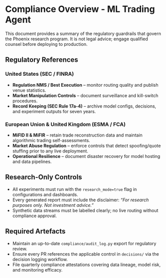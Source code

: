 # Compliance Overview - ML Trading Agent

This document provides a summary of the regulatory guardrails that govern the Phoenix research program. It is not legal advice; engage qualified counsel before deploying to production.

## Regulatory References

### United States (SEC / FINRA)
- **Regulation NMS / Best Execution** – monitor routing quality and publish venue statistics.
- **Market Manipulation Controls** – document surveillance and kill-switch procedures.
- **Record Keeping (SEC Rule 17a-4)** – archive model configs, decisions, and experiment outputs for seven years.

### European Union & United Kingdom (ESMA / FCA)
- **MiFID II & MiFIR** – retain trade reconstruction data and maintain algorithmic trading self-assessments.
- **Market Abuse Regulation** – enforce controls that detect spoofing/quote stuffing prior to any live deployment.
- **Operational Resilience** – document disaster recovery for model hosting and data pipelines.

## Research-Only Controls
- All experiments must run with the `research_mode=true` flag in configurations and dashboards.
- Every generated report must include the disclaimer: _“For research purposes only. Not investment advice.”_
- Synthetic data streams must be labelled clearly; no live routing without compliance approval.

## Required Artefacts
- Maintain an up-to-date `compliance/audit_log.py` export for regulatory review.
- Ensure every PR references the applicable control in `decisions/` via the decision logging workflow.
- File quarterly compliance attestations covering data lineage, model risk, and monitoring efficacy.
